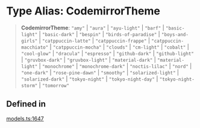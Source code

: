 # Type Alias: CodemirrorTheme

> **CodemirrorTheme**: `"amy"` \| `"aura"` \| `"ayu-light"` \| `"barf"` \| `"basic-light"` \| `"basic-dark"` \| `"bespin"` \| `"birds-of-paradise"` \| `"boys-and-girls"` \| `"catppuccin-latte"` \| `"catppuccin-frappe"` \| `"catppuccin-macchiato"` \| `"catppuccin-mocha"` \| `"clouds"` \| `"cm-light"` \| `"cobalt"` \| `"cool-glow"` \| `"dracula"` \| `"espresso"` \| `"github-dark"` \| `"github-light"` \| `"gruvbox-dark"` \| `"gruvbox-light"` \| `"material-dark"` \| `"material-light"` \| `"monochrome"` \| `"monochrome-dark"` \| `"noctis-lilac"` \| `"nord"` \| `"one-dark"` \| `"rose-pine-dawn"` \| `"smoothy"` \| `"solarized-light"` \| `"solarized-dark"` \| `"tokyo-night"` \| `"tokyo-night-day"` \| `"tokyo-night-storm"` \| `"tomorrow"`

## Defined in

[models.ts:1647](https://github.com/live-codes/livecodes/blob/3e7aef0c363460d29f213f8fa921bf547b974365/src/sdk/models.ts#L1647)